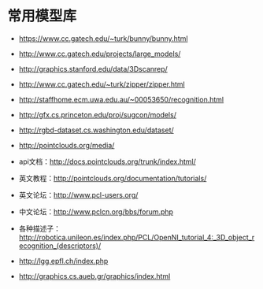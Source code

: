 # 常用模型库

* https://www.cc.gatech.edu/~turk/bunny/bunny.html
* <http://www.cc.gatech.edu/projects/large_models/>
* <http://graphics.stanford.edu/data/3Dscanrep/>
* http://www.cc.gatech.edu/~turk/zipper/zipper.html
* http://staffhome.ecm.uwa.edu.au/~00053650/recognition.html
* http://gfx.cs.princeton.edu/proj/sugcon/models/
* http://rgbd-dataset.cs.washington.edu/dataset/
* http://pointclouds.org/media/




* api文档：<http://docs.pointclouds.org/trunk/index.html/>
* 英文教程：http://pointclouds.org/documentation/tutorials/
* 英文论坛：http://www.pcl-users.org/
* 中文论坛：http://www.pclcn.org/bbs/forum.php
* 各种描述子：<http://robotica.unileon.es/index.php/PCL/OpenNI_tutorial_4:_3D_object_recognition_(descriptors)/>

* http://lgg.epfl.ch/index.php
* http://graphics.cs.aueb.gr/graphics/index.html
